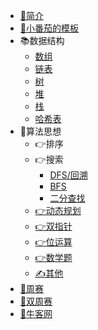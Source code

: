 * [📕简介](README.md)
* [📜小番茄的模板](/模板/算法模板.md)
* 📚数据结构
  * [数组](/data-structure/array/array.md  "array")
  * [链表](data-structure/linkedlist/linkedlist.md)
  * [树](data-structure/tree/ltree.md)
  * [堆](data-structure/heap/)
  * [栈](data-structure/stack/)
  * [哈希表](data-structure/hash/)
* 📗算法思想
  * 👉排序
  * 👉搜索
    * [DFS/回溯](algorithm/research/dfs/)
    * [BFS](algorithm/research/bfs/)
    * [二分查找](algorithm/search/search,md)
  * [👉动态规划](algorithm/dp/dp.md)
  * [👉双指针](algorithm/greedy/)
  * [👉位运算](algorithm/bit/)
  * [👉数学题](algorithm/math/math.md)
  * [✍️其他](algorithm/other/)
* [📘周赛](/weekly/week.md)
* [📙双周赛](/doubleweekly/doubleweekly.md)
* [📔牛客网](/牛客/contest.md)